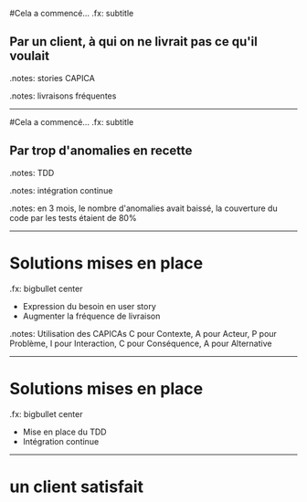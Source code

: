 #Cela a commencé...
.fx: subtitle 

## Par un client, à qui on ne livrait pas ce qu'il voulait

.notes: stories CAPICA

.notes: livraisons fréquentes

---
#Cela a commencé...
.fx: subtitle

## Par trop d'anomalies en recette

.notes: TDD

.notes: intégration continue

.notes: en 3 mois, le nombre d'anomalies avait baissé, la couverture du code par les tests étaient de 80% 

---
# Solutions mises en place

.fx: bigbullet center

* Expression du besoin en user story
* Augmenter la fréquence de livraison


.notes: Utilisation des CAPICAs C pour Contexte, A pour Acteur, P pour Problème, I pour Interaction, C pour Conséquence, A pour Alternative

---
# Solutions mises en place

.fx: bigbullet center

* Mise en place du TDD
* Intégration continue

---
# un client satisfait
